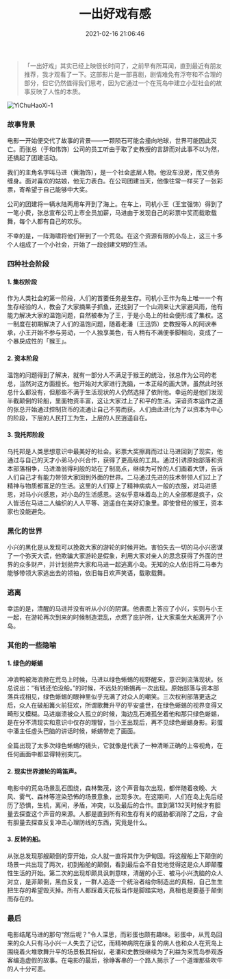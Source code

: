 ﻿---
title: 一出好戏有感
date: 2021-02-16 21:06:46
updated: 
tags: 
categories: 
---

> 「一出好戏」其实已经上映很长时间了，之前早有所耳闻，直到最近有朋友推荐，我才观看了一下。这部影片是一部喜剧，剧情难免有浮夸和不合理的部分，但它仍然值得我们思考，因为它通过一个在荒岛中建立小型社会的故事反映了人性的本质。

![YiChuHaoXi-1](https://ced-md-picture.oss-cn-beijing.aliyuncs.com/img/20201208172713.jpg)

<!-- more -->

### 故事背景
电影一开始便交代了故事的背景——一颗陨石可能会撞向地球，世界可能因此灭亡。而张总（于和伟饰）公司的员工听由于取了史教授的言辞而对此事不以为然，还搞起了团建活动。

我们的主角名字叫马进（黄渤饰），是一个社会底层人物。他没车没房，而又债务缠身。面对喜欢的姑娘，他无力表白。在公司团建当天，他像往常一样买了一张彩票，寄希望于自己能够中大奖。

公司的团建将一辆水陆两用车开到了海上。在车上，司机小王（王宝强饰）得到了一笔小费，张总宣布公司上市全员加薪，马进由于发现自己的彩票中奖而载歌载舞，每个人都有自己的欢乐。

不幸的是，一阵海啸将他们带到了一个荒岛。在这个资源有限的小岛上，这三十多个人组成了一个小社会，开始了一段创建文明的生活。

### 四种社会阶段
#### 1. 集权阶段
作为人类社会的第一阶段，人们的首要任务是生存。司机小王作为岛上唯一一个有生存经验的人，教会了大家摘果子抓鱼，还找到了一个山洞来让大家避风雨，他有能力解决大家的温饱问题，自然被奉为了王，于是小岛上的社会便形成了集权。这一制度在初期解决了人们的温饱问题，随着老潘（王迅饰）史教授等人的阿谀奉承，小王开始不参与劳动，一个人独享美色，有人稍有不满便拳脚相向，变成了一个暴戾成性的「猴王」。

#### 2. 资本阶段
温饱的问题得到了解决，就有一部分人不满足于猴王的统治，张总作为公司的老总，当然对这方面擅长。他开始对大家进行洗脑，一本正经的画大饼。虽然此时张总什么都没有，但那些不满于生活现状的人仍然选择了依附他。幸运的是他们发现半截颠倒的轮船，里面物资丰富，这让大家过上了和平的生活。深谙资本运作之道的张总开始通过控制货币的流通让自己不劳而获。人们由此进化为了以资本为中心的阶段，下层的人民打工为生，上层的人民逍遥自在。

#### 3. 我托邦阶段
乌托邦是人类思想意识中最美好的社会。彩票大奖擦肩而过让马进回到了现实，他通过与自己的天才小弟马小兴合作，获得了更高级的工具。通过引诱原始部落和资本部落相争，马进渔翁得利般的站在了制高点，继续为可怜的人们画着大饼，告诉人们自己才有能力带领大家回到外面的世界。二马通过先进的技术带领人们过上了精神与物质都富足的生活。这里的人们穿上了精神病病人一般的衣服，对马进感恩，对马小兴感恩，对小岛的生活感恩。这似乎意味着岛上的人全部都是疯子，众人皆活在马进二人编织的人人平等、逍遥自在美好幻象里。即使曾经的猴王，资本家也没能避免。

### 黑化的世界
小兴的黑化是从发现可以挽救大家的游轮的时候开始。害怕失去一切的马小兴密谋了一个弥天大谎，他欺骗大家游轮是假象，利用大家对亲人的思念获得了外面的世界的众多财产，并计划抛弃大家和马进一起逃离小岛。无知的众人依旧将二马奉为能够带领大家逃出去的领袖，依旧每日欢声笑语，载歌载舞。

### 逃离
幸运的是，清醒的马进并没有听从小兴的阴谋。他表面上答应了小兴，实则与小王一起，在游轮再次到来的时候制造混乱，点燃了庇护所，让大家乘坐大船离开了小岛。

### 其他的一些隐喻
#### 1. 绿色的蜥蜴
冲浪鸭被海浪掀在荒岛上时候，马进以绿色蜥蜴的视野醒来，意识到流落现状。张总说出：“有钱还怕没船。”的时候，不远处的蜥蜴再一次出现。原始部落与资本部落兵戎相见，绿色蜥蜴的眼神里似乎充满了对众人的嘲笑。三次权利部落更迭之后，众人在破船篝火前狂欢，所谓歌舞升平的平安盛世，在绿色蜥蜴的视界变得又畸形又模糊。马进崩溃被众人孤立的时候，海边乱石滩孤坐着他和那只绿色蜥蜴，是在分不清现实和意识中仅存的理智，当小王出现后，再不见绿色蜥蜴身影。彩蛋中潘主任虚头巴脑的讲话时候，蜥蜴带走了画面。

全篇出现了太多次绿色蜥蜴的镜头，它就像是代表了一种清晰正确的上帝视角，在任何画面中都显得特别突兀。

#### 2. 现实世界渡轮的鸣笛声。
电影中的荒岛场景乱石围绕，森林繁茂，这个声音每次出现，都伴随着夜晚、大风、雾气、森林等渲染恐怖的场景意象，出现多次。在这期间，人们在岛上先后经历了恐惧，生机，离间，矛盾，冲突，以及最后的合作。直到第132天时候才有胆量去探查这个声音的来源。人都是直到所有和生存有关的威胁都消除了之后，才会有胆量去探查反复冲击心理防线的东西，究竟是什么。

#### 3. 反转的船。
从张总发现那艘颠倒的穿开始，众人就一直将其作为伊甸园。将这艘船上下颠倒的场景一共出现了两次，初到船舱的颠倒，看到最后会不自觉地觉得这是众人即颠覆性生活的开始。第二次的出现却颇具讽刺意味，清醒的小王、被马小兴洗脑的众人对立，是非颠倒，黑白反复，一群人追逐一个统治者给你制造出的真相，自己生生把生存的希望毁灭掉。所有人都踩着天花板当作是脚踏实地，真相也是要基于颠倒而存在的。

### 最后
电影结尾马进的那句“然后呢？”令人深思，而彩蛋也颇有趣味。彩蛋中，从荒岛回来的众人只有马小兴一人失去了记忆，而精神病院在康复的病人也和众人在荒岛上围绕着火堆歌舞升平的场景极其相似，老潘和史教授继续为了利益为来荒岛参观游客编造虚假的故事。在电影的最后，徐峥客串的一个路人揭示了一个道理那些吹牛的人十分可恶。
